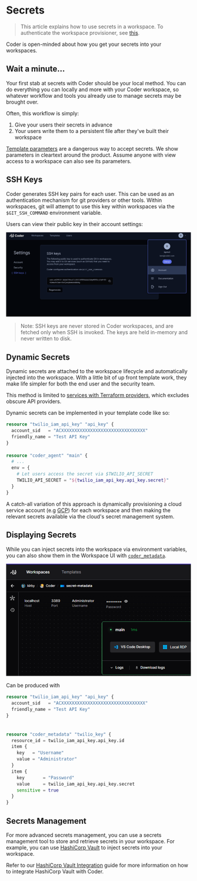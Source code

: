 # Secrets

<blockquote class="info">
This article explains how to use secrets in a workspace. To authenticate the
workspace provisioner, see <a href="../users">this</a>.
</blockquote>

Coder is open-minded about how you get your secrets into your workspaces.

## Wait a minute...

Your first stab at secrets with Coder should be your local method. You can do
everything you can locally and more with your Coder workspace, so whatever
workflow and tools you already use to manage secrets may be brought over.

Often, this workflow is simply:

1. Give your users their secrets in advance
1. Your users write them to a persistent file after they've built their
   workspace

[Template parameters](../templates/extending-templates/parameters.md) are a
dangerous way to accept secrets. We show parameters in cleartext around the
product. Assume anyone with view access to a workspace can also see its
parameters.

## SSH Keys

Coder generates SSH key pairs for each user. This can be used as an
authentication mechanism for git providers or other tools. Within workspaces,
git will attempt to use this key within workspaces via the `$GIT_SSH_COMMAND`
environment variable.

Users can view their public key in their account settings:

![SSH keys in account settings](../../images/ssh-keys.png)

> Note: SSH keys are never stored in Coder workspaces, and are fetched only when
> SSH is invoked. The keys are held in-memory and never written to disk.

## Dynamic Secrets

Dynamic secrets are attached to the workspace lifecycle and automatically
injected into the workspace. With a little bit of up front template work, they
make life simpler for both the end user and the security team.

This method is limited to
[services with Terraform providers](https://registry.terraform.io/browse/providers),
which excludes obscure API providers.

Dynamic secrets can be implemented in your template code like so:

```tf
resource "twilio_iam_api_key" "api_key" {
  account_sid   = "ACXXXXXXXXXXXXXXXXXXXXXXXXXXXXXXXX"
  friendly_name = "Test API Key"
}

resource "coder_agent" "main" {
  # ...
  env = {
    # Let users access the secret via $TWILIO_API_SECRET
    TWILIO_API_SECRET = "${twilio_iam_api_key.api_key.secret}"
  }
}
```

A catch-all variation of this approach is dynamically provisioning a cloud
service account (e.g
[GCP](https://registry.terraform.io/providers/hashicorp/google/latest/docs/resources/google_service_account_key#private_key))
for each workspace and then making the relevant secrets available via the
cloud's secret management system.

## Displaying Secrets

While you can inject secrets into the workspace via environment variables, you
can also show them in the Workspace UI with
[`coder_metadata`](https://registry.terraform.io/providers/coder/coder/latest/docs/resources/metadata).

![Secrets UI](../../images/admin/secret-metadata.PNG)

Can be produced with

```tf
resource "twilio_iam_api_key" "api_key" {
  account_sid   = "ACXXXXXXXXXXXXXXXXXXXXXXXXXXXXXXXX"
  friendly_name = "Test API Key"
}


resource "coder_metadata" "twilio_key" {
  resource_id = twilio_iam_api_key.api_key.id
  item {
    key   = "Username"
    value = "Administrator"
  }
  item {
    key       = "Password"
    value     = twilio_iam_api_key.api_key.secret
    sensitive = true
  }
}
```

## Secrets Management

For more advanced secrets management, you can use a secrets management tool to
store and retrieve secrets in your workspace. For example, you can use
[HashiCorp Vault](https://www.vaultproject.io/) to inject secrets into your
workspace.

Refer to our [HashiCorp Vault Integration](../integrations/vault.md) guide for
more information on how to integrate HashiCorp Vault with Coder.
